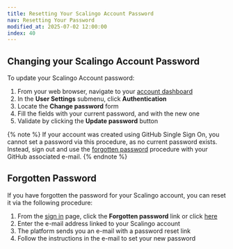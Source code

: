```yaml
---
title: Resetting Your Scalingo Account Password
nav: Resetting Your Password
modified_at: 2025-07-02 12:00:00
index: 40
---
```



## Changing your Scalingo Account Password

To update your Scalingo Account password:

1. From your web browser, navigate to your [account dashboard][dashboard]
2. In the **User Settings** submenu, click **Authentication**
3. Locate the **Change password** form
4. Fill the fields with your current password, and with the new one
5. Validate by clicking the **Update password** button

{% note %}
If your account was created using GitHub Single Sign On, you cannot set a
password via this procedure, as no current password exists.\
Instead, sign out and use the [forgotten password](#forgotten-password)
procedure with your GitHub associated e-mail.
{% endnote %}

## Forgotten Password

If you have forgotten the password for your Scalingo account, you can reset it
via the following procedure:

1. From the [sign in][sign-in] page, click the **Forgotten password** link or
   click [here][reset-password]
2. Enter the e-mail address linked to your Scalingo account
3. The platform sends you an e-mail with a password reset link
4. Follow the instructions in the e-mail to set your new password


[dashboard]: https://dashboard.scalingo.com/account
[sign-in]: https://auth.scalingo.com/users/sign_in
[reset-password]: https://auth.scalingo.com/users/password/new

